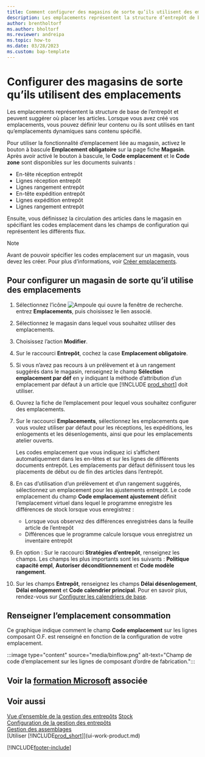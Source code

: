 ```yaml
---
title: Comment configurer des magasins de sorte qu’ils utilisent des emplacements
description: Les emplacements représentent la structure d’entrepôt de base et sont utilisés pour faire des propositions relatives à l’emplacement des articles.
author: brentholtorf
ms.author: bholtorf
ms.reviewer: andreipa
ms.topic: how-to
ms.date: 03/28/2023
ms.custom: bap-template
---
```


# Configurer des magasins de sorte qu’ils utilisent des emplacements

Les emplacements représentent la structure de base de l’entrepôt et peuvent suggérer où placer les articles. Lorsque vous avez créé vos emplacements, vous pouvez définir leur contenu ou ils sont utilisés en tant qu’emplacements dynamiques sans contenu spécifié.

Pour utiliser la fonctionnalité d’emplacement liée au magasin, activez le bouton à bascule **Emplacement obligatoire** sur la page fiche **Magasin**. Après avoir activé le bouton à bascule, le **Code emplacement** et le **Code zone** sont disponibles sur les documents suivants :

* En-tête réception entrepôt
* Lignes réception entrepôt
* Lignes rangement entrepôt
* En-tête expédition entrepôt
* Lignes expédition entrepôt
* Lignes rangement entrepôt

Ensuite, vous définissez la circulation des articles dans le magasin en spécifiant les codes emplacement dans les champs de configuration qui représentent les différents flux.  

> [!NOTE]  
> Avant de pouvoir spécifier les codes emplacement sur un magasin, vous devez les créer. Pour plus d’informations, voir [Créer emplacements](warehouse-how-to-create-individual-bins.md).  

## Pour configurer un magasin de sorte qu’il utilise des emplacements

1. Sélectionnez l’icône ![Ampoule qui ouvre la fenêtre de recherche.](media/ui-search/search_small.png "Dites-moi ce que vous voulez faire") entrez **Emplacements**, puis choisissez le lien associé.  
2. Sélectionnez le magasin dans lequel vous souhaitez utiliser des emplacements.  
3. Choisissez l’action **Modifier**.  
4. Sur le raccourci **Entrepôt**, cochez la case **Emplacement obligatoire**.  
5. Si vous n’avez pas recours à un prélèvement et à un rangement suggérés dans le magasin, renseignez le champ **Sélection emplacement par déf** en y indiquant la méthode d’attribution d’un emplacement par défaut à un article que [!INCLUDE [prod_short](includes/prod_short.md)] doit utiliser.  
6. Ouvrez la fiche de l’emplacement pour lequel vous souhaitez configurer des emplacements.
7. Sur le raccourci **Emplacements**, sélectionnez les emplacements que vous voulez utiliser par défaut pour les réceptions, les expéditions, les enlogements et les désenlogements, ainsi que pour les emplacements atelier ouverts.  

    Les codes emplacement que vous indiquez ici s’affichent automatiquement dans les en-têtes et sur les lignes de différents documents entrepôt. Les emplacements par défaut définissent tous les placements de début ou de fin des articles dans l’entrepôt.  
8. En cas d’utilisation d’un prélèvement et d’un rangement suggérés, sélectionnez un emplacement pour les ajustements entrepôt. Le code emplacement du champ **Code emplacement ajustement** définit l’emplacement virtuel dans lequel le programme enregistre les différences de stock lorsque vous enregistrez :

    * Lorsque vous observez des différences enregistrées dans la feuille article de l’entrepôt
    * Différences que le programme calcule lorsque vous enregistrez un inventaire entrepôt  
9. En option : Sur le raccourci **Stratégies d’entrepôt**, renseignez les champs. Les champs les plus importants sont les suivants : **Politique capacité empl**, **Autoriser déconditionnement** et **Code modèle rangement**.  
10. Sur les champs **Entrepôt**, renseignez les champs **Délai désenlogement**, **Délai enlogement** et **Code calendrier principal**. Pour en savoir plus, rendez-vous sur [Configurer les calendriers de base](across-how-to-assign-base-calendars.md).

## Renseigner l’emplacement consommation

Ce graphique indique comment le champ **Code emplacement** sur les lignes composant O.F. est renseigné en fonction de la configuration de votre emplacement.

:::image type="content" source="media/binflow.png" alt-text="Champ de code d’emplacement sur les lignes de composant d’ordre de fabrication.":::

## Voir la [formation Microsoft](/training/modules/configure-bins-location/) associée

## Voir aussi

[Vue d’ensemble de la gestion des entrepôts](design-details-warehouse-management.md)
[Stock](inventory-manage-inventory.md)  
[Configuration de la gestion des entrepôts](warehouse-setup-warehouse.md)  
[Gestion des assemblages](assembly-assemble-items.md)  
[Utiliser [!INCLUDE[prod_short](includes/prod_short.md)]](ui-work-product.md)

[!INCLUDE[footer-include](includes/footer-banner.md)]
